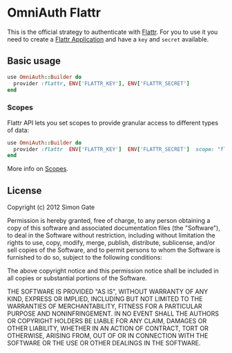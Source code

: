 # OmniAuth Flattr

This is the official strategy to authenticate with [Flattr](http://flattr.com). For you to use it you need to create a [Flattr Application](https://flattr.com/apps) and have a `key` and `secret` available.

## Basic usage

```ruby
use OmniAuth::Builder do
  provider :flattr, ENV['FLATTR_KEY'], ENV['FLATTR_SECRET']
end
```

### Scopes

Flattr API lets you set scopes to provide granular access to different types of data:

```ruby
use OmniAuth::Builder do
  provider :flattr  ENV['FLATTR_KEY']  ENV['FLATTR_SECRET']  scope: "flattr email thing"
end
```

More info on [Scopes](http://developers.flattr.net/api/#scopes).

## License

Copyright (c) 2012 Simon Gate

Permission is hereby granted, free of charge, to any person obtaining a copy of this software and associated documentation files (the "Software"), to deal in the Software without restriction, including without limitation the rights to use, copy, modify, merge, publish, distribute, sublicense, and/or sell copies of the Software, and to permit persons to whom the Software is furnished to do so, subject to the following conditions:

The above copyright notice and this permission notice shall be included in all copies or substantial portions of the Software.

THE SOFTWARE IS PROVIDED "AS IS", WITHOUT WARRANTY OF ANY KIND, EXPRESS OR IMPLIED, INCLUDING BUT NOT LIMITED TO THE WARRANTIES OF MERCHANTABILITY, FITNESS FOR A PARTICULAR PURPOSE AND NONINFRINGEMENT. IN NO EVENT SHALL THE AUTHORS OR COPYRIGHT HOLDERS BE LIABLE FOR ANY CLAIM, DAMAGES OR OTHER LIABILITY, WHETHER IN AN ACTION OF CONTRACT, TORT OR OTHERWISE, ARISING FROM, OUT OF OR IN CONNECTION WITH THE SOFTWARE OR THE USE OR OTHER DEALINGS IN THE SOFTWARE.
